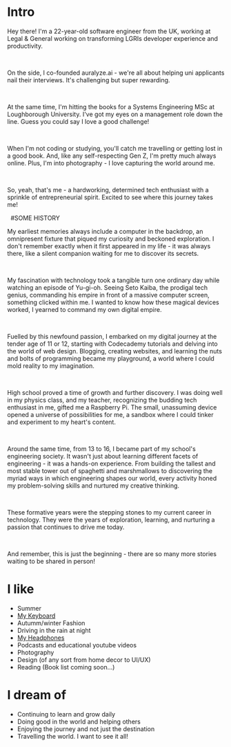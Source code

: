
# Intro

Hey there! I'm a 22-year-old software engineer from the UK, working at Legal & General working on transforming LGRIs developer experience and productivity.

&nbsp;

On the side, I co-founded auralyze.ai - we're all about helping uni applicants nail their interviews. It's challenging but super rewarding.

&nbsp;

At the same time, I'm hitting the books for a Systems Engineering MSc at Loughborough University. I've got my eyes on a management role down the line. Guess you could say I love a good challenge!

&nbsp;

When I'm not coding or studying, you'll catch me travelling or getting lost in a good book. And, like any self-respecting Gen Z, I'm pretty much always online. Plus, I'm into photography - I love capturing the world around me.

&nbsp;

So, yeah, that's me - a hardworking, determined tech enthusiast with a sprinkle of entrepreneurial spirit. Excited to see where this journey takes me!

&nbsp;
#SOME HISTORY

My earliest memories always include a computer in the backdrop, an omnipresent fixture that piqued my curiosity and beckoned exploration. I don't remember exactly when it first appeared in my life - it was always there, like a silent companion waiting for me to discover its secrets.

&nbsp;

My fascination with technology took a tangible turn one ordinary day while watching an episode of Yu-gi-oh. Seeing Seto Kaiba, the prodigal tech genius, commanding his empire in front of a massive computer screen, something clicked within me. I wanted to know how these magical devices worked, I yearned to command my own digital empire.

&nbsp;

Fuelled by this newfound passion, I embarked on my digital journey at the tender age of 11 or 12, starting with Codecademy tutorials and delving into the world of web design. Blogging, creating websites, and learning the nuts and bolts of programming became my playground, a world where I could mold reality to my imagination.

&nbsp;

High school proved a time of growth and further discovery. I was doing well in my physics class, and my teacher, recognizing the budding tech enthusiast in me, gifted me a Raspberry Pi. The small, unassuming device opened a universe of possibilities for me, a sandbox where I could tinker and experiment to my heart's content.

&nbsp;

Around the same time, from 13 to 16, I became part of my school's engineering society. It wasn't just about learning different facets of engineering - it was a hands-on experience. From building the tallest and most stable tower out of spaghetti and marshmallows to discovering the myriad ways in which engineering shapes our world, every activity honed my problem-solving skills and nurtured my creative thinking.

&nbsp;

These formative years were the stepping stones to my current career in technology. They were the years of exploration, learning, and nurturing a passion that continues to drive me today.

&nbsp;

And remember, this is just the beginning - there are so many more stories waiting to be shared in person!


# I like

- Summer
- [My Keyboard](https://amzn.eu/d/i6OaXOs)
- Autumm/winter Fashion
- Driving in the rain at night
- [My Headphones](https://amzn.eu/d/gQoJ2S8)
- Podcasts and educational youtube videos
- Photography
- Design (of any sort from home decor to UI/UX)
- Reading (Book list coming soon...)

# I dream of

- Continuing to learn and grow daily
- Doing good in the world and helping others
- Enjoying the journey and not just the destination
- Travelling the world. I want to see it all!